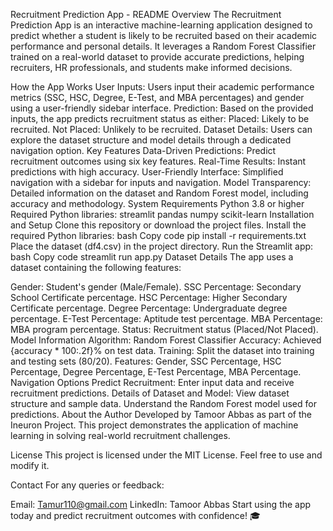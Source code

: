 Recruitment Prediction App - README
Overview
The Recruitment Prediction App is an interactive machine-learning application designed to predict whether a student is likely to be recruited based on their academic performance and personal details. It leverages a Random Forest Classifier trained on a real-world dataset to provide accurate predictions, helping recruiters, HR professionals, and students make informed decisions.

How the App Works
User Inputs:
Users input their academic performance metrics (SSC, HSC, Degree, E-Test, and MBA percentages) and gender using a user-friendly sidebar interface.
Prediction:
Based on the provided inputs, the app predicts recruitment status as either:
Placed: Likely to be recruited.
Not Placed: Unlikely to be recruited.
Dataset Details:
Users can explore the dataset structure and model details through a dedicated navigation option.
Key Features
Data-Driven Predictions:
Predict recruitment outcomes using six key features.
Real-Time Results:
Instant predictions with high accuracy.
User-Friendly Interface:
Simplified navigation with a sidebar for inputs and navigation.
Model Transparency:
Detailed information on the dataset and Random Forest model, including accuracy and methodology.
System Requirements
Python 3.8 or higher
Required Python libraries:
streamlit
pandas
numpy
scikit-learn
Installation and Setup
Clone this repository or download the project files.
Install the required Python libraries:
bash
Copy code
pip install -r requirements.txt
Place the dataset (df4.csv) in the project directory.
Run the Streamlit app:
bash
Copy code
streamlit run app.py
Dataset Details
The app uses a dataset containing the following features:

Gender: Student's gender (Male/Female).
SSC Percentage: Secondary School Certificate percentage.
HSC Percentage: Higher Secondary Certificate percentage.
Degree Percentage: Undergraduate degree percentage.
E-Test Percentage: Aptitude test percentage.
MBA Percentage: MBA program percentage.
Status: Recruitment status (Placed/Not Placed).
Model Information
Algorithm: Random Forest Classifier
Accuracy: Achieved {accuracy * 100:.2f}% on test data.
Training:
Split the dataset into training and testing sets (80/20).
Features: Gender, SSC Percentage, HSC Percentage, Degree Percentage, E-Test Percentage, MBA Percentage.
Navigation Options
Predict Recruitment: Enter input data and receive recruitment predictions.
Details of Dataset and Model:
View dataset structure and sample data.
Understand the Random Forest model used for predictions.
About the Author
Developed by Tamoor Abbas as part of the Ineuron Project. This project demonstrates the application of machine learning in solving real-world recruitment challenges.

License
This project is licensed under the MIT License. Feel free to use and modify it.

Contact
For any queries or feedback:

Email: Tamur110@gmail.com
LinkedIn: Tamoor Abbas
Start using the app today and predict recruitment outcomes with confidence! 🎓
